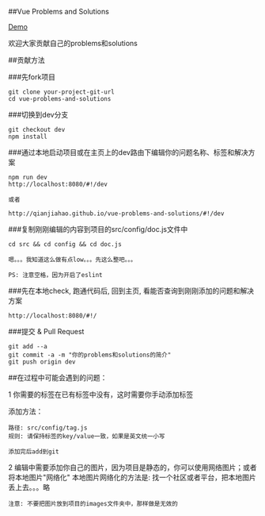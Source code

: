 ##Vue Problems and Solutions

[Demo](http://qianjiahao.github.io/vue-problems-and-solutions/#!/)

欢迎大家贡献自己的problems和solutions

##贡献方法

###先fork项目

    git clone your-project-git-url
    cd vue-problems-and-solutions

###切换到dev分支

    git checkout dev
    npm install

###通过本地启动项目或在主页上的dev路由下编辑你的问题名称、标签和解决方案

    npm run dev
    http://localhost:8080/#!/dev

    或者

    http://qianjiahao.github.io/vue-problems-and-solutions/#!/dev

###复制刚刚编辑的内容到项目的src/config/doc.js文件中

    cd src && cd config && cd doc.js

    嗯。。。我知道这么做有点low。。。先这么整吧。。。

    PS: 注意空格，因为开启了eslint

###先在本地check, 跑通代码后, 回到主页, 看能否查询到刚刚添加的问题和解决方案

    http://localhost:8080/#!/

###提交 & Pull Request

    git add --a
    git commit -a -m "你的problems和solutions的简介"
    git push origin dev


##在过程中可能会遇到的问题：

1 你需要的标签在已有标签中没有，这时需要你手动添加标签

 添加方法：

    路径: src/config/tag.js
    规则: 请保持标签的key/value一致，如果是英文统一小写

    添加完后add到git


2 编辑中需要添加你自己的图片，因为项目是静态的，你可以使用网络图片；或者将本地图片"网络化"
    本地图片网络化的方法是: 找一个社区或者平台，把本地图片丢上去。。。略

    注意: 不要把图片放到项目的images文件夹中，那样做是无效的
